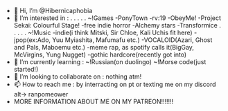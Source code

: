 - 👋 Hi, I’m @Hibernicaphobia
- 👀 I’m interested in : 
.  .  .  .  .  ~!Games -PonyTown -rv:19 -ObeyMe! -Project Sekai: Colourful Stage! -free indie horror -Alchemy stars -Transformice
.  .  .  .  .  ~!Music -indie(i think Mitski, Sir Chloe, Kali Uchis fit here) -jpop(ex:Ado, Yuu Myiashita, Mafumafu etc.) -VOCALOID(Azari, Ghost and Pals, Maboemu etc.) -meme rap, as spotify calls it(BigGay, McVirgins, Yung Nugget) -gothic hardcore(recently got into)
- 🌱 I’m currently learning : ~!Russian(on duolingo) ~!Morse code(just started!)
- 💞️ I’m looking to collaborate on : nothing atm!
- 📫 How to reach me : by interracting on pt or texting me on my discord alt-> ranpomeower
- MORE INFORMATION ABOUT ME ON MY PATREON!!!!!!!

<!---
Hibernicaphobia/Hibernicaphobia is a ✨ special ✨ repository because its `README.md` (this file) appears on your GitHub profile.
You can click the Preview link to take a look at your changes.
--->
